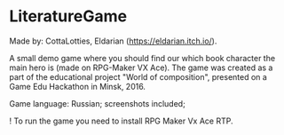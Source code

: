# LiteratureGame
Made by: CottaLotties, Eldarian (https://eldarian.itch.io/).

A small demo game where you should find our which book character the main hero is (made on RPG-Maker VX Ace).
The game was created as a part of the educational project "World of composition", presented on a Game Edu Hackathon in Minsk, 2016. 

Game language: Russian; screenshots included;

! To run the game you need to install RPG Maker Vx Ace RTP.

